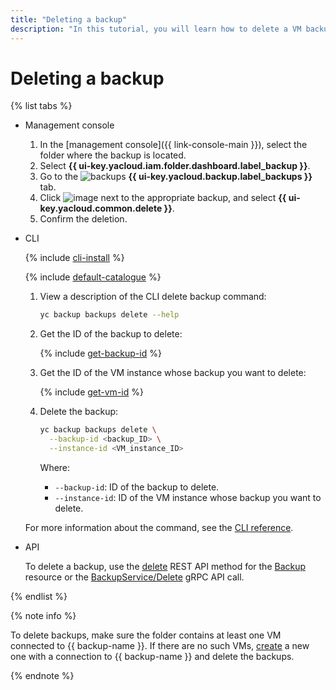 ```yaml
---
title: "Deleting a backup"
description: "In this tutorial, you will learn how to delete a VM backup in **{{ backup-name }}**."
---
```


# Deleting a backup

{% list tabs %}

- Management console

   1. In the [management console]({{ link-console-main }}), select the folder where the backup is located.
   1. Select **{{ ui-key.yacloud.iam.folder.dashboard.label_backup }}**.
   1. Go to the ![backups](../../../_assets/backup/backups.svg) **{{ ui-key.yacloud.backup.label_backups }}** tab.
   1. Click ![image](../../../_assets/options.svg) next to the appropriate backup, and select **{{ ui-key.yacloud.common.delete }}**.
   1. Confirm the deletion.

- CLI

   {% include [cli-install](../../../_includes/cli-install.md) %}

   {% include [default-catalogue](../../../_includes/default-catalogue.md) %}

   1. View a description of the CLI delete backup command:

      ```bash
      yc backup backups delete --help
      ```

   1. Get the ID of the backup to delete:

      {% include [get-backup-id](../../../_includes/backup/operations/get-backup-id.md) %}

   1. Get the ID of the VM instance whose backup you want to delete:

      {% include [get-vm-id](../../../_includes/backup/operations/get-vm-id.md) %}

   1. Delete the backup:

      ```bash
      yc backup backups delete \
        --backup-id <backup_ID> \
        --instance-id <VM_instance_ID>
      ```

      Where:

      * `--backup-id`: ID of the backup to delete.
      * `--instance-id`: ID of the VM instance whose backup you want to delete.

   For more information about the command, see the [CLI reference](../../../cli/cli-ref/managed-services/backup/backup/delete.md).

- API

   To delete a backup, use the [delete](../../backup/api-ref/Backup/delete.md) REST API method for the [Backup](../../backup/api-ref/Backup/index.md) resource or the [BackupService/Delete](../../backup/api-ref/grpc/backup_service.md#Delete) gRPC API call.

{% endlist %}

{% note info %}

To delete backups, make sure the folder contains at least one VM connected to {{ backup-name }}. If there are no such VMs, [create](../create-vm.md) a new one with a connection to {{ backup-name }} and delete the backups.

{% endnote %}

